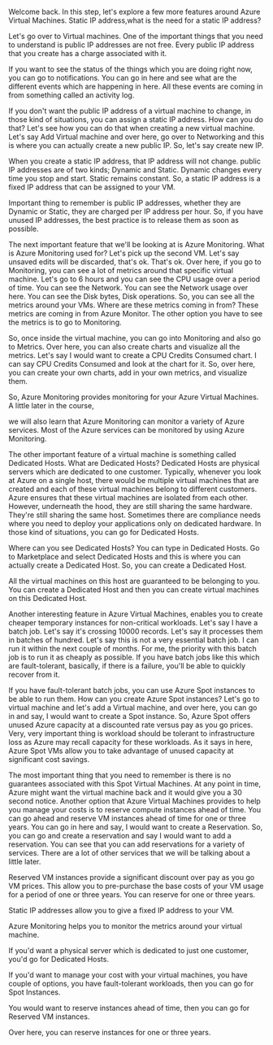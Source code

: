 Welcome back. In this step,
let's explore a few more features around Azure Virtual Machines. Static IP address,what is the need for a static IP address?

Let's go over to Virtual machines.
One of the important things that you need to understand is public IP addresses are not free.
Every public IP address that you create has a charge associated with it.

If you want to see the status of the things which you are doing right now, you can go to notifications.
You can go in here and see what are the different events which are happening in here.
All these events are coming in from something called an activity log.

If you don't want the public IP address of a virtual machine to change, in those kind of situations,
you can assign a static IP address.
How can you do that?
Let's see how you can do that when creating a new virtual machine. Let's say Add Virtual machine
and over here, go over to Networking
and this is where you can actually create a new public IP. So, let's say create new IP.

When you create a static IP address, that IP address will not change.
public IP addresses are of two kinds; Dynamic and Static. Dynamic changes
every time you stop and start. Static remains constant.
So, a static IP address is a fixed IP address that can be assigned to your VM.

Important thing to remember is public IP addresses, whether they are Dynamic or Static, they are charged
per IP address per hour.
So, if you have unused IP addresses, the best practice is to release them as soon as possible.

The next important feature that we'll be looking at is Azure Monitoring. What is Azure Monitoring
used for?
Let's pick up the second VM.
Let's say unsaved edits will be discarded, that's ok. That's ok. Over here, if you go to Monitoring,
you can see a lot of metrics around that specific virtual machine.
Let's go to 6 hours and you can see the CPU usage over a period of time.
You can see the Network.
You can see the Network usage over here. You can see the Disk bytes, Disk operations. So, you can see
all the metrics around your VMs. Where are these metrics coming in from?
These metrics are coming in from Azure Monitor.
The other option you have to see the metrics is to go to Monitoring.

So, once inside the virtual machine, you can go into Monitoring and also go to Metrics.
Over here, you can also create charts and visualize all the metrics. Let's say I would want to create a CPU
Credits Consumed chart. I can say CPU Credits Consumed and look at the chart for it. So, over here, you can create your own charts, add in your own metrics, and visualize them.

So, Azure Monitoring provides monitoring for your Azure Virtual Machines.
A little later in the course,

we will also learn that Azure Monitoring can monitor a variety of Azure services.
Most of the Azure services can be monitored by using Azure Monitoring.

The other important feature of a virtual machine is something called Dedicated Hosts.
What are Dedicated Hosts?
Dedicated Hosts are physical servers which are dedicated to one customer.
Typically, whenever you look at Azure on a single host, there would be multiple virtual machines that
are created and each of these virtual machines belong to different customers.
Azure ensures that these virtual machines are isolated from each other.
However, underneath the hood, they are still sharing the same hardware.
They're still sharing the same host.
Sometimes there are compliance needs where you need to deploy your applications only on dedicated hardware.
In those kind of situations, you can go for Dedicated Hosts.

Where can you see Dedicated Hosts? You can type in Dedicated
Hosts. Go to Marketplace and select Dedicated Hosts
and this is where you can actually create a Dedicated Host. So, you can create a Dedicated Host.

All the virtual machines on this host are guaranteed to be belonging to you. You can create a Dedicated
Host and then you can create virtual machines on this Dedicated Host.

Another interesting feature in Azure Virtual Machines, enables you to create cheaper temporary instances
for non-critical workloads.
Let's say I have a batch job.
Let's say it's crossing 10000 records.
Let's say it processes them in batches of hundred.
Let's say this is not a very essential batch job.
I can run it within the next couple of months.
For me, the priority with this batch job is to run it as cheaply as possible.
If you have batch jobs like this which are fault-tolerant, basically, if there is a failure, you'll be able to quickly recover from it.

If you have fault-tolerant batch jobs, you can use Azure Spot instances to be able to run them.
How can you create Azure Spot instances?
Let's go to virtual machine
and let's add a Virtual machine, and over here, you can go in and say, I would want to create a Spot
instance.
So, Azure Spot offers unused Azure capacity at a discounted rate versus pay as you go prices.
Very, very important thing is workload should be tolerant to infrastructure loss as Azure may recall capacity for these workloads.
As it says in here, Azure Spot VMs allow you to take advantage of unused capacity at significant
cost savings.

The most important thing that you need to remember is there is no guarantees associated with this Spot
Virtual Machines.
At any point in time, Azure might want the virtual machine back and it would give you a 30 second
notice.
Another option that Azure Virtual Machines provides to help you manage your costs is to reserve
compute instances ahead of time.
You can go ahead and reserve VM instances ahead of time for one or three years.
You can go in here and say, I would want to create a Reservation. So, you can go and create a reservation
and say I would want to add a reservation. You can see that you can add reservations for a variety of services.
There are a lot of other services that we will be talking about a little later.

Reserved VM instances provide a significant discount over pay as you go VM prices.
This allow you to pre-purchase the base costs of your VM usage for a period of one or three years.
You can reserve for one or three years.

Static IP addresses allow you to give a fixed IP address to your VM.

Azure Monitoring helps you to monitor the metrics around your virtual machine.

If you'd want a physical server which is dedicated to just one customer, you'd go for Dedicated Hosts.

If you'd want to manage your cost with your virtual machines, you have couple of options, you have fault-tolerant workloads, then you can go for Spot Instances.

You would want to reserve instances ahead of time, then you can go for Reserved VM instances.

Over here, you can reserve instances for one or three years.
